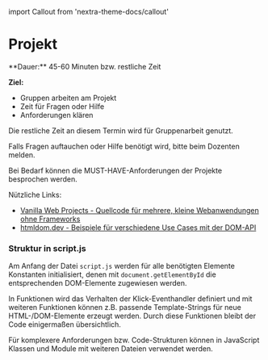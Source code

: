 import Callout from 'nextra-theme-docs/callout'

# Projekt

<Callout>
  **Dauer:** 45-60 Minuten bzw. restliche Zeit

  **Ziel:** 
  - Gruppen arbeiten am Projekt
  - Zeit für Fragen oder Hilfe
  - Anforderungen klären
</Callout>

Die restliche Zeit an diesem Termin wird für Gruppenarbeit genutzt. 

Falls Fragen auftauchen oder Hilfe benötigt wird, bitte beim Dozenten melden. 

Bei Bedarf können die MUST-HAVE-Anforderungen
der Projekte besprochen werden.

Nützliche Links:

- [Vanilla Web Projects - Quellcode für mehrere, kleine Webanwendungen ohne Frameworks](https://github.com/bradtraversy/vanillawebprojects)
- [htmldom.dev - Beispiele für verschiedene Use Cases mit der DOM-API](https://htmldom.dev/)

### Struktur in script.js

Am Anfang der Datei `script.js` werden für alle benötigten Elemente 
Konstanten initialisiert, denen mit `document.getElementById` die 
entsprechenden DOM-Elemente zugewiesen werden.

In Funktionen wird das Verhalten der Klick-Eventhandler definiert und
mit weiteren Funktionen können z.B. passende Template-Strings für 
neue HTML-/DOM-Elemente erzeugt werden. Durch diese Funktionen bleibt
der Code einigermaßen übersichtlich.

Für komplexere Anforderungen bzw. Code-Strukturen können in
JavaScript Klassen und Module mit weiteren Dateien verwendet werden.
